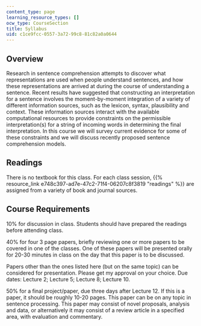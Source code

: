 ```yaml
---
content_type: page
learning_resource_types: []
ocw_type: CourseSection
title: Syllabus
uid: c1ce9fcc-0557-3a72-99c8-81c82a0a0644
---
```


Overview
--------

Research in sentence comprehension attempts to discover what representations are used when people understand sentences, and how these representations are arrived at during the course of understanding a sentence. Recent results have suggested that constructing an interpretation for a sentence involves the moment-by-moment integration of a variety of different information sources, such as the lexicon, syntax, plausibility and context. These information sources interact with the available computational resources to provide constraints on the permissible interpretation(s) for a string of incoming words in determining the final interpretation. In this course we will survey current evidence for some of these constraints and we will discuss recently proposed sentence comprehension models.

Readings
--------

There is no textbook for this class. For each class session, {{% resource_link e748c397-ad7e-47c2-71f4-06207c8f3819 "readings" %}} are assigned from a variety of book and journal sources.

Course Requirements
-------------------

10% for discussion in class. Students should have prepared the readings before attending class.

40% for four 3 page papers, briefly reviewing one or more papers to be covered in one of the classes. One of these papers will be presented orally for 20-30 minutes in class on the day that this paper is to be discussed.

Papers other than the ones listed here (but on the same topic) can be considered for presentation. Please get my approval on your choice. Due dates: Lecture 2; Lecture 5; Lecture 8; Lecture 10.

50% for a final project/paper, due three days after Lecture 12. If this is a paper, it should be roughly 10-20 pages. This paper can be on any topic in sentence processing. This paper may consist of novel proposals, analysis and data, or alternatively it may consist of a review article in a specified area, with evaluation and commentary.